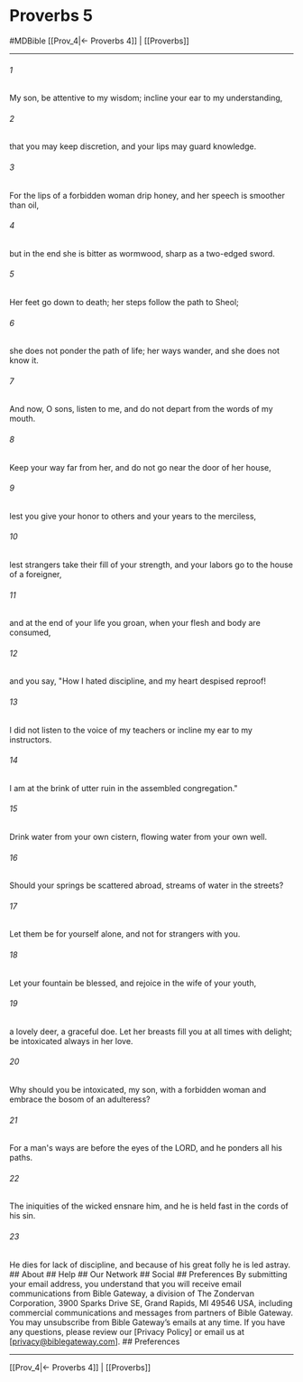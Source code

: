 # Proverbs 5
#MDBible
[[Prov_4|← Proverbs 4]] | [[Proverbs]]

***






###### 1 


My son, be attentive to my wisdom; incline your ear to my understanding, 





###### 2 


that you may keep discretion, and your lips may guard knowledge. 





###### 3 


For the lips of a forbidden woman drip honey, and her speech is smoother than oil, 





###### 4 


but in the end she is bitter as wormwood, sharp as a two-edged sword. 





###### 5 


Her feet go down to death; her steps follow the path to Sheol; 





###### 6 


she does not ponder the path of life; her ways wander, and she does not know it. 





###### 7 


And now, O sons, listen to me, and do not depart from the words of my mouth. 





###### 8 


Keep your way far from her, and do not go near the door of her house, 





###### 9 


lest you give your honor to others and your years to the merciless, 





###### 10 


lest strangers take their fill of your strength, and your labors go to the house of a foreigner, 





###### 11 


and at the end of your life you groan, when your flesh and body are consumed, 





###### 12 


and you say, "How I hated discipline, and my heart despised reproof! 





###### 13 


I did not listen to the voice of my teachers or incline my ear to my instructors. 





###### 14 


I am at the brink of utter ruin in the assembled congregation." 





###### 15 


Drink water from your own cistern, flowing water from your own well. 





###### 16 


Should your springs be scattered abroad, streams of water in the streets? 





###### 17 


Let them be for yourself alone, and not for strangers with you. 





###### 18 


Let your fountain be blessed, and rejoice in the wife of your youth, 





###### 19 


a lovely deer, a graceful doe. Let her breasts fill you at all times with delight; be intoxicated always in her love. 





###### 20 


Why should you be intoxicated, my son, with a forbidden woman and embrace the bosom of an adulteress? 





###### 21 


For a man's ways are before the eyes of the LORD, and he ponders all his paths. 





###### 22 


The iniquities of the wicked ensnare him, and he is held fast in the cords of his sin. 





###### 23 


He dies for lack of discipline, and because of his great folly he is led astray. ## About ## Help ## Our Network ## Social ## Preferences By submitting your email address, you understand that you will receive email communications from Bible Gateway, a division of The Zondervan Corporation, 3900 Sparks Drive SE, Grand Rapids, MI 49546 USA, including commercial communications and messages from partners of Bible Gateway. You may unsubscribe from Bible Gateway&rsquo;s emails at any time. If you have any questions, please review our [Privacy Policy] or email us at [privacy@biblegateway.com]. ## Preferences

***

[[Prov_4|← Proverbs 4]] | [[Proverbs]]
